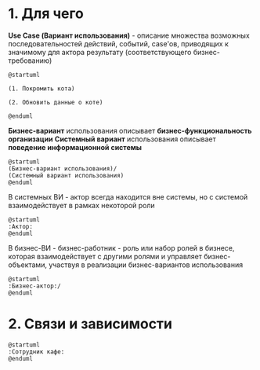 # 1. Для чего
**Use Case (Вариант использования)** - описание множества возможных последовательностей действий, событий, case'ов, приводящих к значимому для актора результату (соответствующего бизнес-требованию)

```plantuml
@startuml

(1. Покромить кота)

(2. Обновить данные о коте)

@enduml
```
**Бизнес-вариант** использования описывает **бизнес-функциональность организации**
**Системный вариант** использования описывает **поведение информационной системы**
```plantuml
@startuml
(Бизнес-вариант использования)/ 
(Системный вариант использования)
@enduml
```
В системных ВИ - актор всегда находится вне системы, но с системой взаимодействует в рамках некоторой роли
```plantuml
@startuml
:Актор:
@enduml
```
В бизнес-ВИ - бизнес-работник - роль или набор ролей в бизнесе, которая взаимодействует с другими ролями и управляет бизнес-объектами, участвуя в реализации бизнес-вариантов использования
```plantuml
@startuml
:Бизнес-актор:/
@enduml
```
# 2. Связи и зависимости
```plantuml
@startuml
:Сотрудник кафе:
@enduml
```